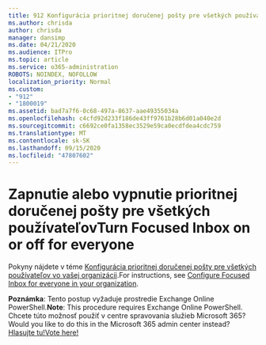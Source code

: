 ```yaml
---
title: 912 Konfigurácia prioritnej doručenej pošty pre všetkých používateľov vo vašej organizácii
ms.author: chrisda
author: chrisda
manager: dansimp
ms.date: 04/21/2020
ms.audience: ITPro
ms.topic: article
ms.service: o365-administration
ROBOTS: NOINDEX, NOFOLLOW
localization_priority: Normal
ms.custom:
- "912"
- "1800019"
ms.assetid: bad7a7f6-0c68-497a-8637-aae49355034a
ms.openlocfilehash: c4cfd92d233f186de43ff9761b28b6d01a040e2d
ms.sourcegitcommit: c6692ce0fa1358ec3529e59ca0ecdfdea4cdc759
ms.translationtype: MT
ms.contentlocale: sk-SK
ms.lasthandoff: 09/15/2020
ms.locfileid: "47807602"
---
```

# <a name="turn-focused-inbox-on-or-off-for-everyone"></a><span data-ttu-id="da143-102">Zapnutie alebo vypnutie prioritnej doručenej pošty pre všetkých používateľov</span><span class="sxs-lookup"><span data-stu-id="da143-102">Turn Focused Inbox on or off for everyone</span></span>

<span data-ttu-id="da143-103">Pokyny nájdete v téme [Konfigurácia prioritnej doručenej pošty pre všetkých používateľov vo vašej organizácii](https://docs.microsoft.com/microsoft-365/admin/setup/configure-focused-inbox).</span><span class="sxs-lookup"><span data-stu-id="da143-103">For instructions, see [Configure Focused Inbox for everyone in your organization](https://docs.microsoft.com/microsoft-365/admin/setup/configure-focused-inbox).</span></span>

<span data-ttu-id="da143-104">**Poznámka**: Tento postup vyžaduje prostredie Exchange Online PowerShell.</span><span class="sxs-lookup"><span data-stu-id="da143-104">**Note**: This procedure requires Exchange Online PowerShell.</span></span> <span data-ttu-id="da143-105">Chcete túto možnosť použiť v centre spravovania služieb Microsoft 365?</span><span class="sxs-lookup"><span data-stu-id="da143-105">Would you like to do this in the Microsoft 365 admin center instead?</span></span> [<span data-ttu-id="da143-106">Hlasujte tu!</span><span class="sxs-lookup"><span data-stu-id="da143-106">Vote here!</span></span>](https://go.microsoft.com/fwlink/p/?linkid=862489)
